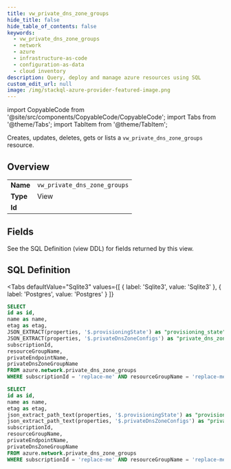 ```yaml
--- 
title: vw_private_dns_zone_groups
hide_title: false
hide_table_of_contents: false
keywords:
  - vw_private_dns_zone_groups
  - network
  - azure
  - infrastructure-as-code
  - configuration-as-data
  - cloud inventory
description: Query, deploy and manage azure resources using SQL
custom_edit_url: null
image: /img/stackql-azure-provider-featured-image.png
---
```


import CopyableCode from '@site/src/components/CopyableCode/CopyableCode';
import Tabs from '@theme/Tabs';
import TabItem from '@theme/TabItem';

Creates, updates, deletes, gets or lists a <code>vw_private_dns_zone_groups</code> resource.

## Overview
<table><tbody>
<tr><td><b>Name</b></td><td><code>vw_private_dns_zone_groups</code></td></tr>
<tr><td><b>Type</b></td><td>View</td></tr>
<tr><td><b>Id</b></td><td><CopyableCode code="azure.network.vw_private_dns_zone_groups" /></td></tr>
</tbody></table>

## Fields

See the SQL Definition (view DDL) for fields returned by this view.

## SQL Definition

<Tabs
defaultValue="Sqlite3"
values={[
{ label: 'Sqlite3', value: 'Sqlite3' },
{ label: 'Postgres', value: 'Postgres' }
]}
>
<TabItem value="Sqlite3">

```sql
SELECT
id as id,
name as name,
etag as etag,
JSON_EXTRACT(properties, '$.provisioningState') as "provisioning_state",
JSON_EXTRACT(properties, '$.privateDnsZoneConfigs') as "private_dns_zone_configs",
subscriptionId,
resourceGroupName,
privateEndpointName,
privateDnsZoneGroupName
FROM azure.network.private_dns_zone_groups
WHERE subscriptionId = 'replace-me' AND resourceGroupName = 'replace-me' AND privateEndpointName = 'replace-me';
```

</TabItem>
<TabItem value="Postgres">

```sql
SELECT
id as id,
name as name,
etag as etag,
json_extract_path_text(properties, '$.provisioningState') as "provisioning_state",
json_extract_path_text(properties, '$.privateDnsZoneConfigs') as "private_dns_zone_configs",
subscriptionId,
resourceGroupName,
privateEndpointName,
privateDnsZoneGroupName
FROM azure.network.private_dns_zone_groups
WHERE subscriptionId = 'replace-me' AND resourceGroupName = 'replace-me' AND privateEndpointName = 'replace-me';
```

</TabItem>
</Tabs>
